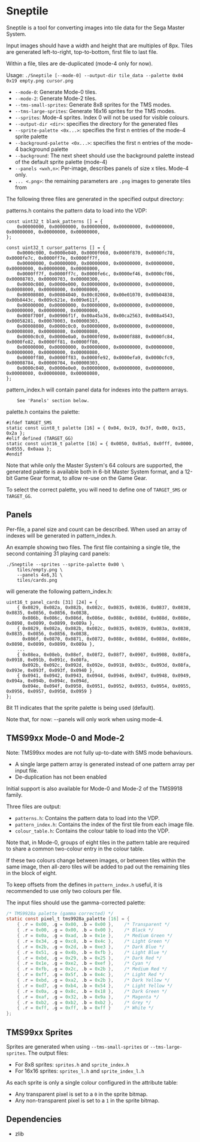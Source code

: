
# Sneptile
Sneptile is a tool for converting images into tile data for the Sega Master System.

Input images should have a width and height that are multiples of 8px.
Tiles are generated left-to-right, top-to-bottom, first file to last file.

Within a file, tiles are de-duplicated (mode-4 only for now).

Usage: `./Sneptile [--mode-0] --output-dir tile_data --palette 0x04 0x19 empty.png cursor.png`

 * `--mode-0`: Generate Mode-0 tiles.
 * `--mode-2`: Generate Mode-2 tiles.
 * `--tms-small-sprites`: Generate 8x8 sprites for the TMS modes.
 * `--tms-large-sprites`: Generate 16x16 sprites for the TMS modes.
 * `--sprites`: Mode-4 sprites. Index 0 will not be used for visible colours.
 * `--output-dir <dir>`: specifies the directory for the generated files
 * `--sprite-palette <0x...>`: specifies the first n entries of the mode-4 sprite palette
 * `--background-palette <0x...>`: specifies the first n entries of the mode-4 background palette
 * `--background`: The next sheet should use the background palette instead of the default sprite palette (mode-4)
 * `--panels <wxh,n>`: Per-image, describes <n> panels of size <w> x <h> tiles. Mode-4 only.
 * `... <.png>`: the remaining parameters are `.png` images to generate tiles from

The following three files are generated in the specified output directory:

patterns.h contains the pattern data to load into the VDP:
```
const uint32_t blank_patterns [] = {
    0x00000000, 0x00000000, 0x00000000, 0x00000000, 0x00000000, 0x00000000, 0x00000000, 0x00000000,
};

const uint32_t cursor_patterns [] = {
    0x0000c000, 0x0000e040, 0x0000f060, 0x0000f870, 0x0000fc78, 0x0000fe7c, 0x0000ff7e, 0x0000ff7f,
    0x00000000, 0x00000000, 0x00000000, 0x00000000, 0x00000000, 0x00000000, 0x00000000, 0x00008000,
    0x0000ff7f, 0x0000ff7c, 0x0000fe6c, 0x0000ef46, 0x0000cf06, 0x00008703, 0x00000703, 0x00000300,
    0x0000c080, 0x0000e000, 0x00000000, 0x00000000, 0x00000000, 0x00008000, 0x00008000, 0x00008000,
    0x00008080, 0x00804040, 0x00c02060, 0x00e01070, 0x00b04838, 0x00b8443c, 0x009c621e, 0x009e611f,
    0x00000000, 0x00000000, 0x00000000, 0x00000000, 0x00000000, 0x00000000, 0x00000000, 0x00000000,
    0x008f700f, 0x00906f1f, 0x00a45a36, 0x00ca2563, 0x008a4543, 0x00058281, 0x00070003, 0x00000303,
    0x00008080, 0x0000c0c0, 0x00000000, 0x00000000, 0x00000000, 0x00008080, 0x00008080, 0x00008080,
    0x0000c0c0, 0x0000e0a0, 0x0000f090, 0x0000f888, 0x0000fc84, 0x0000fe82, 0x0000ff81, 0x0000ff80,
    0x00000000, 0x00000000, 0x00000000, 0x00000000, 0x00000000, 0x00000000, 0x00000000, 0x00008080,
    0x0000ff80, 0x0000ff83, 0x0000fe92, 0x0000efa9, 0x0000cfc9, 0x00008784, 0x00000704, 0x00000303,
    0x0000c040, 0x0000e0e0, 0x00000000, 0x00000000, 0x00000000, 0x00008080, 0x00008080, 0x00008080,
};
```

pattern_index.h will contain panel data for indexes into the pattern arrays.
```
    See 'Panels' section below.
```

palette.h contains the palette:
```
#ifdef TARGET_SMS
static const uint8_t palette [16] = { 0x04, 0x19, 0x3f, 0x00, 0x15, 0x2a };
#elif defined (TARGET_GG)
static const uint16_t palette [16] = { 0x0050, 0x05a5, 0x0fff, 0x0000, 0x0555, 0x0aaa };
#endif
```

Note that while only the Master System's 64 colours are supported, the generated palette
is available both in 6-bit Master System format, and a 12-bit Game Gear format, to allow
re-use on the Game Gear.

To select the correct palette, you will need to define one of `TARGET_SMS` or `TARGET_GG`.

## Panels
Per-file, a panel size and count can be described. When used an array of indexes will
be generated in pattern_index.h.

An example showing two files.
The first file containing a single tile, the second containing 31 playing card panels:
```
./Sneptile --sprites --sprite-palette 0x00 \
    tiles/empty.png \
    --panels 4x6,31 \
    tiles/cards.png

```
will generate the following pattern_index.h:
```
uint16_t panel_cards [31] [24] = {
    { 0x0829, 0x082a, 0x082b, 0x082c, 0x0835, 0x0836, 0x0837, 0x0838, 0x0835, 0x0856, 0x0856, 0x0838,
      0x086b, 0x086c, 0x086d, 0x086e, 0x088c, 0x088d, 0x088d, 0x088e, 0x0898, 0x0899, 0x0899, 0x089a },
    { 0x0829, 0x082a, 0x082b, 0x082c, 0x0835, 0x0839, 0x083a, 0x0838, 0x0835, 0x0856, 0x0856, 0x0838,
      0x086f, 0x0870, 0x0871, 0x0872, 0x088c, 0x088d, 0x088d, 0x088e, 0x0898, 0x0899, 0x0899, 0x089a },
    ...
    { 0x08ea, 0x08eb, 0x08ef, 0x08f2, 0x08f7, 0x0907, 0x0908, 0x08fa, 0x0918, 0x091b, 0x091c, 0x08fa,
      0x092b, 0x092c, 0x092d, 0x092e, 0x0918, 0x093c, 0x093d, 0x08fa, 0x093e, 0x093f, 0x093f, 0x0940 },
    { 0x0941, 0x0942, 0x0943, 0x0944, 0x0946, 0x0947, 0x0948, 0x0949, 0x094a, 0x094b, 0x094c, 0x094d,
      0x094e, 0x094f, 0x0950, 0x0951, 0x0952, 0x0953, 0x0954, 0x0955, 0x0956, 0x0957, 0x0958, 0x0959 }
};
```

Bit 11 indicates that the sprite palette is being used (default).

Note that, for now: --panels will only work when using mode-4.

## TMS99xx Mode-0 and Mode-2

Note: TMS99xx modes are not fully up-to-date with SMS mode behaviours.
 * A single large pattern array is generated instead of one pattern array per input file.
 * De-duplication has not been enabled

Initial support is also available for Mode-0 and Mode-2 of the TMS9918 family.

Three files are output:
 * `patterns.h`: Contains the pattern data to load into the VDP.
 * `pattern_index.h`: Contains the index of the first tile from each image file.
 * `colour_table.h`: Contains the colour table to load into the VDP.

Note that, in Mode-0, groups of eight tiles in the pattern table are required
to share a common two-colour entry in the colour table.

If these two colours change between images, or between tiles within the same
image, then all-zero tiles will be added to pad out the remaining tiles in the
block of eight.

To keep offsets from the defines in `pattern_index.h` useful, it is recommended
to use only two colours per file.

The input files should use the gamma-corrected palette:
```c
/* TMS9928a palette (gamma corrected) */
static const pixel_t tms9928a_palette [16] = {
    { .r = 0x00, .g = 0x00, .b = 0x00 },    /* Transparent */
    { .r = 0x00, .g = 0x00, .b = 0x00 },    /* Black */
    { .r = 0x0a, .g = 0xad, .b = 0x1e },    /* Medium Green */
    { .r = 0x34, .g = 0xc8, .b = 0x4c },    /* Light Green */
    { .r = 0x2b, .g = 0x2d, .b = 0xe3 },    /* Dark Blue */
    { .r = 0x51, .g = 0x4b, .b = 0xfb },    /* Light Blue */
    { .r = 0xbd, .g = 0x29, .b = 0x25 },    /* Dark Red */
    { .r = 0x1e, .g = 0xe2, .b = 0xef },    /* Cyan */
    { .r = 0xfb, .g = 0x2c, .b = 0x2b },    /* Medium Red */
    { .r = 0xff, .g = 0x5f, .b = 0x4c },    /* Light Red */
    { .r = 0xbd, .g = 0xa2, .b = 0x2b },    /* Dark Yellow */
    { .r = 0xd7, .g = 0xb4, .b = 0x54 },    /* Light Yellow */
    { .r = 0x0a, .g = 0x8c, .b = 0x18 },    /* Dark Green */
    { .r = 0xaf, .g = 0x32, .b = 0x9a },    /* Magenta */
    { .r = 0xb2, .g = 0xb2, .b = 0xb2 },    /* Grey */
    { .r = 0xff, .g = 0xff, .b = 0xff }     /* White */
};
```

## TMS99xx Sprites
Sprites are generated when using `--tms-small-sprites` or `--tms-large-sprites`.
The output files:
 * For 8x8 sprites: `sprites.h` and `sprite_index.h`
 * For 16x16 sprites: `sprites_l.h` and `sprite_index_l.h`

As each sprite is only a single colour configured in the attribute table:
 * Any transparent pixel is set to a `0` in the sprite bitmap.
 * Any non-transparent pixel is set to a `1` in the sprite bitmap.

## Dependencies
 * zlib
